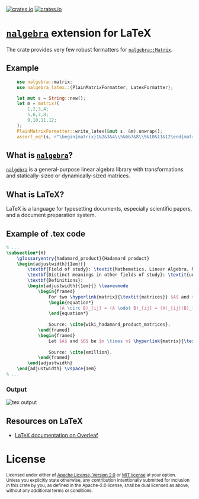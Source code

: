 [![crates.io](https://img.shields.io/crates/v/nalgebra_latex.svg)][`nalgebra_latex`]
[![crates.io](https://img.shields.io/crates/d/nalgebra_latex.svg)][`nalgebra_latex`]

# [`nalgebra`] extension for LaTeX

The crate provides very few robust formatters for [`nalgebra::Matrix`].

## Example

```rust
	use nalgebra::matrix;
	use nalgebra_latex::{PlainMatrixFormatter, LatexFormatter};

	let mut s = String::new();
	let m = matrix!(
		1,2,3,4;
		5,6,7,8;
		9,10,11,12;
	);
	PlainMatrixFormatter::write_latex(&mut s, &m).unwrap();
	assert_eq!(s, r"\begin{matrix}1&2&3&4\\5&6&7&8\\9&10&11&12\end{matrix}");
```

## What is [`nalgebra`]?

[`nalgebra`] is a general-purpose linear algebra library with transformations and statically-sized or dynamically-sized matrices.

## What is LaTeX?

LaTeX is a language for typesetting documents, especially scientific papers, and a document preparation system.

## Example of .tex code

```tex
% ...
\subsection*{H}
	\glossaryentry{hadamard_product}{Hadamard product}
	\begin{adjustwidth}{1em}{}
		\textbf{Field of study}: \textit{Mathematics. Linear Algebra. Matrix theory.} \\
		\textbf{Distinct meanings in other fields of study}: \textit{unspecified.} \\
		\textbf{Definitions}:
		\begin{adjustwidth}{1em}{} \leavevmode
			\begin{framed}
				For two \hyperlink{matrix}{\textit{matrices}} $A$ and $B$ of the same \hyperlink{dimension_of_matrix}{\textit{dimension}} $m \times n$, the \beingdefined{Hadamard product} $A \circ B$ (or $A \odot B$) is a \hyperlink{matrix}{\textit{matrix}} of the same \hyperlink{dimension_of_matrix}{\textit{dimension}} as the operands, with elements given by
				\begin{equation*}
					(A \circ B)_{ij} = (A \odot B)_{ij} = (A)_{ij}(B)_{ij}.
				\end{equation*}
				
				Source: \cite{wiki_hadamard_product_matrices}.
			\end{framed}
			\begin{framed}
				Let $A$ and $B$ be $m \times n$ \hyperlink{matrix}{\textit{matrices}} with entries in $C$. The \beingdefined{Hadamard product} is defined by $[A \circ B]_{ij}=[A]_{ij}[B]_{ij}$ for all $1 \leq i \leq m$, $1 \leq j \leq n$. \\ \vspace{1em}
				
				Source: \cite{emillion}.
			\end{framed}
		\end{adjustwidth}
	\end{adjustwidth} \vspace{1em}
% ...
```

### Output

![tex output](https://i.imgur.com/xptzo3h.jpg)

## Resources on LaTeX

* [LaTeX documentation on Overleaf](https://www.overleaf.com/learn)

[`nalgebra_latex`]: https://crates.io/crates/nalgebra_latex
[`nalgebra`]: https://crates.io/crates/nalgebra
[what is latex]: https://www.overleaf.com/learn/latex/Learn_LaTeX_in_30_minutes#What_is_LaTeX.3F
[`nalgebra::Matrix`]: https://docs.rs/nalgebra/latest/nalgebra/base/struct.Matrix.html

# License

<sup>
Licensed under either of <a href="LICENSE-APACHE">Apache License, Version
2.0</a> or <a href="LICENSE-MIT">MIT license</a> at your option.
</sup>

<br>

<sub>
Unless you explicitly state otherwise, any contribution intentionally submitted
for inclusion in this crate by you, as defined in the Apache-2.0 license, shall
be dual licensed as above, without any additional terms or conditions.
</sub>
